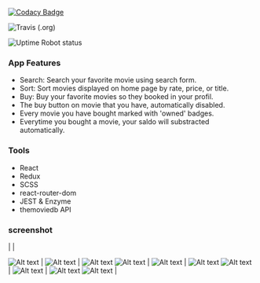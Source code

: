 [![Codacy Badge](https://api.codacy.com/project/badge/Grade/17499a63e9f2436eb508eca39c0850c6)](https://www.codacy.com/app/syahrulutomo/magnifie?utm_source=github.com&amp;utm_medium=referral&amp;utm_content=syahrulutomo/magnifie&amp;utm_campaign=Badge_Grade)

![Travis (.org)](https://img.shields.io/travis/syahrulutomo/magnifie)

![Uptime Robot status](https://img.shields.io/uptimerobot/status/m783175725-06de25fd4dcf80e3cb952836)

### App Features

* Search: Search your favorite movie using search form.
* Sort: Sort movies displayed on home page by rate, price, or title.
* Buy: Buy your favorite movies so they booked in your profil. 
* The buy button on movie that you have, automatically disabled.
* Every movie you have bought marked with 'owned' badges.
* Everytime you bought a movie, your saldo will substracted automatically.

### Tools

* React
* Redux
* SCSS
* react-router-dom
* JEST & Enzyme
* themoviedb API

### screenshot

 |  | 

![Alt text](/screenshot/mobile-view.png?raw=true "mobile-view") | ![Alt text](/screenshot/tablet-view.png?raw=true "tablet-view") | ![Alt text](/screenshot/laptop-view.png?raw=true "laptop-view")
![Alt text](/screenshot/sortbytitle.png?raw=true "sortbytitle") | ![Alt text](/screenshot/sortbyrate.png?raw=true "sortbyrate") | ![Alt text](/screenshot/sortbyprice.png?raw=true "sortbyprice")
![Alt text](/screenshot/search.png?raw=true "search") | ![Alt text](/screenshot/detail1.png?raw=true "detail1")
| ![Alt text](/screenshot/detail2.png?raw=true "detail2")
![Alt text](/screenshot/owned.png?raw=true "owned") |
